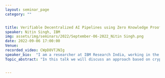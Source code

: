 ```yaml
---
layout: seminar_page
category: ""


title: Verifiable Decentralized AI Pipelines using Zero Knowledge Proofs
speaker: Nitin Singh, IBM
img: assets/img/seminars/2022/September-06-2022_Nitin Singh.png
date: 2022-09-06 17:00:00 
Venue: 
recorded_video: CWpD8VTJNIg
speaker_bio:  "I am a researcher at IBM Research India, working in the area of applied cryptography with focus on privacy preserving machine learning, decentralized identity etc, employing cryptographic techniques such as zero knowledge proofs and multiparty computation. I completed my Bachelors and Masters in Computer Science from IIT Delhi and later obtained a PhD in Mathematical Sciences from Indian Institute of Science, Bangalore in 2014. In between, I have worked as a Software Engineer at VMware and Veritas."
Topic_abstract: "In this talk we will discuss an approach based on cryptographic techniques like zero knowledge proofs to augment prevailing AI/ML practices to adequately address concerns around privacy and provenance. We are particularly interested in setting involving several participants such as data owners, data curators, model builders and finally the consumers of AI models, and how we can adequately address privacy of assets such as data and models, while simultaneously addressing concerns of end consumers regarding provenance of the results."


---
```


